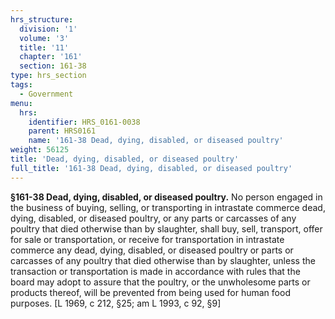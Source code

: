 ```yaml
---
hrs_structure:
  division: '1'
  volume: '3'
  title: '11'
  chapter: '161'
  section: 161-38
type: hrs_section
tags:
  - Government
menu:
  hrs:
    identifier: HRS_0161-0038
    parent: HRS0161
    name: '161-38 Dead, dying, disabled, or diseased poultry'
weight: 56125
title: 'Dead, dying, disabled, or diseased poultry'
full_title: '161-38 Dead, dying, disabled, or diseased poultry'
---
```

**§161-38 Dead, dying, disabled, or diseased poultry.** No person engaged in the business of buying, selling, or transporting in intrastate commerce dead, dying, disabled, or diseased poultry, or any parts or carcasses of any poultry that died otherwise than by slaughter, shall buy, sell, transport, offer for sale or transportation, or receive for transportation in intrastate commerce any dead, dying, disabled, or diseased poultry or parts or carcasses of any poultry that died otherwise than by slaughter, unless the transaction or transportation is made in accordance with rules that the board may adopt to assure that the poultry, or the unwholesome parts or products thereof, will be prevented from being used for human food purposes. [L 1969, c 212, §25; am L 1993, c 92, §9]